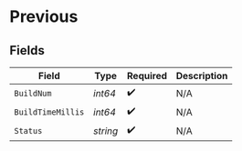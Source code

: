 # Previous


## Fields

| Field              | Type               | Required           | Description        |
| ------------------ | ------------------ | ------------------ | ------------------ |
| `BuildNum`         | *int64*            | :heavy_check_mark: | N/A                |
| `BuildTimeMillis`  | *int64*            | :heavy_check_mark: | N/A                |
| `Status`           | *string*           | :heavy_check_mark: | N/A                |